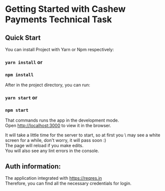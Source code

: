 # Getting Started with Cashew Payments Technical Task

## Quick Start

You can install Project with Yarn or Npm respectively:

### `yarn install` or

### `npm install`

After in the project directory, you can run:

### `yarn start` or
### `npm start`

That commands runs the app in the development mode.\
Open [http://localhost:3000](http://localhost:3000) to view it in the browser.

It will take a little time for the server to start, so at first you \ 
may see a white screen for a while, don't worry, it will pass soon :) \
The page will reload if you make edits.\
You will also see any lint errors in the console.


## Auth information: 
The application integrated with https://reqres.in \
Therefore, you can find all the necessary credentials for login.
